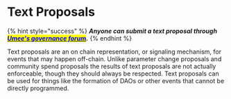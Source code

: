 # Text Proposals

{% hint style="success" %}
_**Anyone can submit a text proposal through**_ [_<mark style="color:blue;">**Umee's governance forum**</mark>_](https://commonwealth.im/umee/)_**.**_
{% endhint %}

Text proposals are an on chain representation, or signaling mechanism, for events that may happen off-chain. Unlike parameter change proposals and community spend proposals the results of text proposals are not actually enforceable, though they should always be respected. Text proposals can be used for things like the formation of DAOs or other events that cannot be directly programmed.
